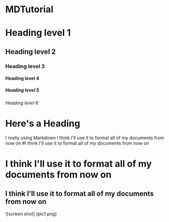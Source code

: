 # MDTutorial
# Heading level 1
## Heading level 2
### Heading level 3
#### Heading level 4
##### Heading level 5
###### Heading level 6
# Here's a Heading
I really using Markdown
I think I'll use it to format all of my documents from now on
#I think I'll use it to format all of my documents from now on
# I think I'll use it to format all of my documents from now on
## I think I'll use it to format all of my documents from now on
![screen shot] (pic1.png)
